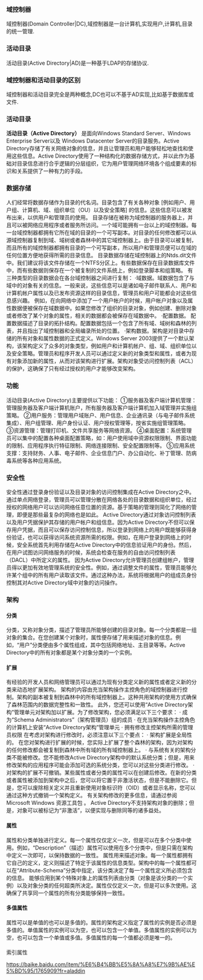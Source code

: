 ### 域控制器
域控制器(Domain Controller|DC),域控制器是一台计算机,实现用户,计算机,目录的统一管理.
### 活动目录
活动目录(Active Directory|AD)是一种基于LDAP的存储协议.
### 域控制器和活动目录的区别
域控制器和活动目录完全是两种概念,DC也可以不基于AD实现,比如基于数据库或文件.

### 活动目录
**活动目录（Active Directory）** 是面向Windows Standard Server、Windows Enterprise Server以及 Windows Datacenter Server的目录服务。Active Directory存储了有关网络对象的信息，并且让管理员和用户能够轻松地查找和使用这些信息。Active Directory使用了一种结构化的数据存储方式，并以此作为基础对目录信息进行合乎逻辑的分层组织，它为用户管理网络环境各个组成要素的标识和关系提供了一种有力的手段。

### 数据存储
人们经常将数据存储作为目录的代名词。目录包含了有关各种对象 [例如用户、用户组、计算机、域、组织单位（OU）以及安全策略] 的信息。这些信息可以被发布出来，以供用户和管理员的使用。
目录存储在被称为域控制器的服务器上，并且可以被网络应用程序或者服务所访问。一个域可能拥有一台以上的域控制器。每一台域控制器都拥有它所在域的目录的一个可写副本。对目录的任何修改都可以从源域控制器复制到域、域树或者森林中的其它域控制器上。由于目录可以被复制，而且所有的域控制器都拥有目录的一个可写副本，所以用户和管理员便可以在域的任何位置方便地获得所需的目录信息。
目录数据存储在域控制器上的Ntds.dit文件中。我们建议将该文件存储在一个NTFS分区上。有些数据保存在目录数据库文件中，而有些数据则保存在一个被复制的文件系统上，例如登录脚本和组策略。
有三种类型的目录数据会在各台域控制器之间进行复制：
·域数据。域数据包含了与域中的对象有关的信息。一般来说，这些信息可以是诸如电子邮件联系人、用户和计算机帐户属性以及已发布资源这样的目录信息，管理员和用户可能都会对这些信息感兴趣。
例如，在向网络中添加了一个用户帐户的时候，用户帐户对象以及属性数据便被保存在域数据中。如果您修改了组织的目录对象，例如创建、删除对象或者修改了某个对象的属性，相关的数据都会被保存在域数据中。
·配置数据。 配置数据描述了目录的拓扑结构。配置数据包括一个包含了所有域、域树和森林的列表，并且指出了域控制器和全局编录所处的位置。
·架构数据。架构是对目录中存储的所有对象和属性数据的正式定义。Windows Server 2003提供了一个默认架构，该架构定义了众多的对象类型，例如用户和计算机帐户、组、域、组织单位以及安全策略。管理员和程序开发人员可以通过定义新的对象类型和属性，或者为现有对象添加新的属性，从而对该架构进行扩展。架构对象受访问控制列表（ACL）的保护，这确保了只有经过授权的用户才能够改变架构。

### 功能
活动目录(Active Directory)主要提供以下功能：
①服务器及客户端计算机管理：管理服务器及客户端计算机账户，所有服务器及客户端计算机加入域管理并实施组策略。
②用户服务：管理用户域账户、用户信息、企业通讯录（与电子邮件系统集成）、用户组管理、用户身份认证、用户授权管理等，按省实施组管理策略。
③资源管理：管理打印机、文件共享服务等网络资源。
④桌面配置：系统管理员可以集中的配置各种桌面配置策略，如：用户使用域中资源权限限制、界面功能的限制、应用程序执行特征限制、网络连接限制、安全配置限制等。
⑤应用系统支撑：支持财务、人事、电子邮件、企业信息门户、办公自动化、补丁管理、防病毒系统等各种应用系统。

### 安全性
安全性通过登录身份验证以及目录对象的访问控制集成在Active Directory之中。通过单点网络登录，管理员可以管理分散在网络各处的目录数据和组织单位，经过授权的网络用户可以访问网络任意位置的资源。基于策略的管理则简化了网络的管理，即便是那些最复杂的网络也是如此。
Active Directory通过对象访问控制列表以及用户凭据保护其存储的用户帐户和组信息。因为Active Directory不但可以保存用户凭据，而且可以保存访问控制信息，所以登录到网络上的用户既能够获得身份验证，也可以获得访问系统资源所需的权限。例如，在用户登录到网络上的时候，安全系统首先利用存储在Active Directory中的信息验证用户的身份。然后，在用户试图访问网络服务的时候，系统会检查在服务的自由访问控制列表（DACL）中所定义的属性。
因为Active Directory允许管理员创建组帐户，管理员得以更加有效地管理系统的安全性。例如，通过调整文件的属性，管理员能够允许某个组中的所有用户读取该文件。通过这种办法，系统将根据用户的组成员身份控制其对Active Directory域中对象的访问操作。

### 架构
#### 分类
分类，又称对象分类，描述了管理员所能够创建的目录对象。每一个分类都是一组对象的集合。在您创建某个对象时，属性便存储了用来描述对象的信息。例如，“用户”分类便由多个属性组成，其中包括网络地址、主目录等等。Active Directory中的所有对象都是某个对象分类的一个实例。
#### 扩展
有经验的开发人员和网络管理员可以通过为现有分类定义新的属性或者定义新的分类来动态地扩展架构。
架构的内容由充当架构操作主控角色的域控制器进行控制。架构的副本被复制到森林中的所有域控制器上。这种共用架构的使用方式确保了森林范围内的数据完整性和一致性。
此外，您还可以使用“Active Directory架构”管理单元对架构加以扩展。为了修改架构，您必须满足以下三个要求：
· 成为“Schema Administrators”（架构管理员）组的成员
· 在充当架构操作主控角色的计算机上安装“Active Directory架构”管理单元
· 拥有修改主控架构所需的管理员权限
在考虑对架构进行修改时，必须注意以下三个要点：
· 架构扩展是全局性的。 在您对架构进行扩展的时候，您实际上扩展了整个森林的架构，因为对架构的任何修改都会被复制到森林中所有域的所有域控制器上。
· 与系统有关的架构分类不能被修改。您不能修改Active Directory架构中的默认系统分类；但是，用来修改架构的应用程序可能会添加可选的系统分类，您可以对这些分类进行修改。
· 对架构的扩展不可撤销。某些属性或者分类的属性可以在创建后修改。在新的分类或者属性被添加到架构中之后，您可以将它置于非激活状态，但是不能删除它。但是，您可以废除相关定义并且重新使用对象标识符（OID）或者显示名称，您可以通过这种方式撤销一个架构定义。
有关架构修改的更多信息，请通过参阅 Microsoft Windows 资源工具包 。
Active Directory不支持架构对象的删除；但是，对象可以被标记为“非激活”，以便实现与删除同等的诸多益处。
#### 属性
属性和分类单独进行定义。每一个属性仅仅定义一次，但是可以在多个分类中使用。例如，“Description”（描述）属性可以使用在多个分类中，但是只需在架构中定义一次即可，以保持数据的一致性。
属性用来描述对象。每一个属性都拥有它自己的定义，定义则描述了特定于该属性的信息类型。架构中的每一个属性都可以在“Attribute-Schema”分类中指定，该分类决定了每一个属性定义所必须包含的信息。
能够应用到某个特殊对象上的属性列表由分类（对象是该分类的一个实例）以及对象分类的任何超类所决定。属性仅仅定义一次，但是可以多次使用。这确保了共享同一个属性的所有分类能够保持一致性。
#### 多值属性
属性可以是单值的也可以是多值的。属性的架构定义指定了属性的实例是否必须是多值的。单值属性的实例可以为空，也可以包含一个单值。多值属性的实例可以为空，也可以包含一个单值或多值。多值属性的每一个值都必须是唯一的。
####
索引属性

https://baike.baidu.com/item/%E6%B4%BB%E5%8A%A8%E7%9B%AE%E5%BD%95/1765909?fr=aladdin
